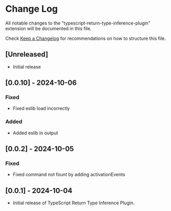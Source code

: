 # Change Log

All notable changes to the "typescript-return-type-inference-plugin" extension will be documented in this file.

Check [Keep a Changelog](http://keepachangelog.com/) for recommendations on how to structure this file.

## [Unreleased]

- Initial release

## [0.0.10] - 2024-10-06
### Fixed
- Fixed eslib load incorrectly

### Added
- Added eslib in output 


## [0.0.2] - 2024-10-05
### Fixed
- Fixed command not fount by adding activationEvents

## [0.0.1] - 2024-10-04
- Initial release of TypeScript Return Type Inference Plugin.